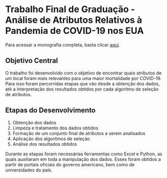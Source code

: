 # Trabalho Final de Graduação - Análise de Atributos Relativos à Pandemia de COVID-19 nos EUA
Para acessar a monografia completa, basta clicar [aqui](https://drive.google.com/file/d/1KcXpvb_q8WH7S8gBg2oksJXxH5T1LDyj/view?usp=sharing).

## Objetivo Central
O trabalho foi desenvolvido com o objetivo de encontrar quais atributos de um local foram mais relevantes para uma maior mortalidade por COVID-19. Para isso foram percorridas etapas que vão desde a obtenção dos dados, até a interpretação dos resultados obtidos por cada algoritmo de seleção de atributos.

## Etapas do Desenvolvimento
1. Obtenção dos dados
2. Limpeza e tratamento dos dados obtidos
3. Formação de um conjunto final de atributos a serem analisados
4. Aplicação dos algoritmos de seleção
5. Análise dos resultados obtidos

Durante as etapas foram necessárias ferramentas como Excel e Python, as quais auxiliaram em toda a manipulação dos dados. Esses foram obtidos a partir de portais oficiais do governo americano, bem como de universidades do país.
